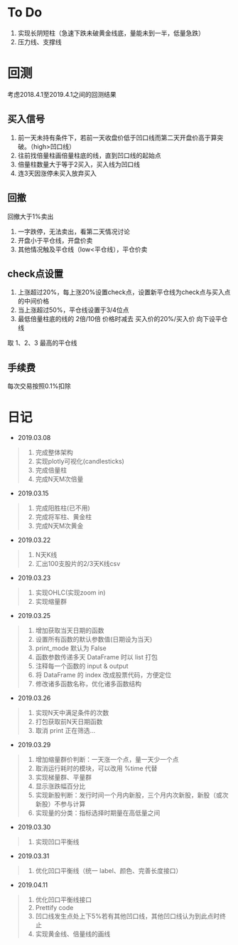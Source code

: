 # To Do
 
1. 实现长阴短柱（急速下跌未破黄金线底，量能未到一半，低量急跌）
2. 压力线、支撑线

# 回测

考虑2018.4.1至2019.4.1之间的回测结果

## 买入信号

1. 前一天未持有条件下，若前一天收盘价低于凹口线而第二天开盘价高于算突破。（high>凹口线）
2. 往前找倍量柱画倍量柱底的线，直到凹口线的起始点
3. 倍量柱数量大于等于2买入，买入线为凹口线
4. 连3天因涨停未买入放弃买入

## 回撤

回撤大于1%卖出
1. 一字跌停，无法卖出，看第二天情况讨论
2. 开盘小于平仓线，开盘价卖
3. 其他情况触及平仓线（low<平仓线），平仓价卖

## check点设置

1. 上涨超过20%，每上涨20%设置check点，设置新平仓线为check点与买入点的中间价格
2. 当上涨超过50%，平仓线设置于3/4位点
3. 最低倍量柱底的线的 2倍/10倍 价格时减去 买入价的20%/买入价 向下设平仓线

取 1、2、3 最高的平仓线

## 手续费

每次交易按照0.1%扣除

# 日记

* 2019.03.08

>1. 完成整体架构
>2. 实现plotly可视化(candlesticks)
>3. 完成倍量柱
>4. 完成N天M次倍量

* 2019.03.15

>1. 完成阳胜柱(已不用)
>2. 完成将军柱、黄金柱
>3. 完成N天M次黄金

* 2019.03.22

>1. N天K线
>2. 汇出100支股片的2/3天K线csv

* 2019.03.23

>1. 实现OHLC(实现zoom in)
>2. 实现缩量群

* 2019.03.25

>1. 增加获取当天日期的函数
>2. 设置所有函数的默认参数值(日期设为当天)
>3. print_mode 默认为 False
>4. 函数参数传递多天 DataFrame 时以 list 打包
>5. 注释每一个函数的 input & output
>6. 将 DataFrame 的 index 改成股票代码，方便定位
>7. 修改诸多函数名称，优化诸多函数结构

* 2019.03.26

>1. 实现N天中满足条件的次数
>2. 打包获取前N天日期函数
>3. 取消 print 正在筛选...

* 2019.03.29

>1. 增加缩量群价判断：一天涨一个点，量一天少一个点
>2. 取消运行耗时的模块，可以改用 %time 代替
>3. 实现梯量群、平量群
>4. 显示涨跌幅百分比
>5. 实现新股判断：发行时间一个月内新股，三个月内次新股，新股（或次新股）不参与计算
>6. 实现量的分类：指标选择时期量在高低量之间

* 2019.03.30

>1. 实现凹口平衡线

* 2019.03.31

>1. 优化凹口平衡线（统一 label、颜色、完善长度接口）

* 2019.04.11

>1. 优化凹口平衡线接口
>2. Prettify code
>3. 凹口线发生点处上下5%若有其他凹口线，其他凹口线认为到此点时终止
>4. 实现黄金线、倍量线的画线